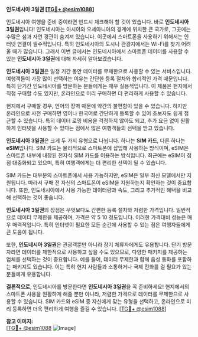 **인도네시아 3일권 [[TG💪+ @esim1088](https://t.me/s/esim1088)]**

인도네시아 여행을 준비 중이라면 반드시 체크해야 할 것이 있습니다. 바로 **인도네시아 3일권**입니다! 인도네시아는 아시아와 오세아니아의 경계에 위치한 큰 국가로, 그곳에는 수많은 섬과 자연 경관이 숨겨져 있습니다. 이곳에서 스마트폰을 사용하기 위해서는 인터넷 연결이 필수적입니다. 특히 인도네시아의 도시나 관광지에서는 Wi-Fi를 찾기 어려울 때가 많습니다. 그래서 이번 글에서는 인도네시아에서 스마트폰 데이터를 사용할 수 있는 **인도네시아 3일권**에 대해 자세히 알아보겠습니다.

**인도네시아 3일권**은 일정 기간 동안 데이터를 무제한으로 사용할 수 있는 서비스입니다. 여행객들이 가장 많이 선택하는 이유는 간단한 등록 절차와 합리적인 가격 때문입니다. 특히 단기간 인도네시아를 방문하는 분들에게는 매우 실용적입니다. 이 제품은 현지에서 직접 구매할 수도 있지만, 온라인으로 미리 구매하면 더 편리하게 사용할 수 있습니다.

현지에서 구매할 경우, 언어의 장벽 때문에 약간의 불편함이 있을 수 있습니다. 하지만 온라인으로 사전 구매하면 영어나 한국어로 간단하게 등록할 수 있어 초보자도 쉽게 접근할 수 있습니다. 특히 데이터 로밍 비용을 걱정하지 않아도 되고, 추가 요금 없이 원활하게 인터넷을 사용할 수 있다는 점에서 많은 여행객들의 선택을 받고 있습니다.

**인도네시아 3일권**은 크게 두 가지 유형으로 나뉩니다. 하나는 **SIM 카드**, 다른 하나는 **eSIM**입니다. SIM 카드는 물리적으로 스마트폰에 삽입해 사용하는 방식이며, eSIM은 스마트폰 내부에 내장된 전자식 SIM 카드를 이용하는 방식입니다. 최근에는 eSIM이 점점 대중화되고 있으며, 특히 여행객에게는 더 편리한 선택이 될 수 있습니다.

SIM 카드는 대부분의 스마트폰에서 사용 가능하지만, eSIM은 일부 최신 모델에서만 지원됩니다. 따라서 구매 전 자신의 스마트폰이 eSIM을 지원하는지 확인하는 것이 중요합니다. 또한, 인도네시아에서 사용 가능한 데이터량과 속도, 그리고 추가적인 혜택을 비교해 선택하는 것이 좋습니다.

**인도네시아 3일권**의 장점은 무엇보다도 간편한 등록 절차와 저렴한 가격입니다. 일반적으로 데이터 무제한을 제공하며, 가격은 약 $5~$10 정도입니다. 이러한 가격대비 성능은 매우 매력적입니다. 특히 인터넷이 필요한 모든 순간에 사용할 수 있는 점은 여행자들에게 큰 도움이 됩니다.

또한, **인도네시아 3일권**은 관광객뿐만 아니라 장기 체류자에게도 유용합니다. 단기 방문자라면 데이터를 제한적으로 사용하고 싶을 수도 있으므로, 다양한 패키지를 제공하는 업체를 선택하는 것이 중요합니다. 예를 들어, 데이터 무제한과 함께 음성 통화를 포함하는 패키지도 있습니다. 이는 특히 현지 사람들과 소통하거나 국제 전화를 걸 필요가 있는 분들에게 유용합니다.

**결론적으로**, 인도네시아를 방문한다면 **인도네시아 3일권**을 꼭 준비하세요! 현지에서의 스마트폰 사용을 원활하게 해줄 뿐만 아니라, 저렴한 가격으로 데이터를 무제한으로 사용할 수 있습니다. SIM 카드와 eSIM 중 자신에게 맞는 유형을 선택하고, 온라인으로 미리 등록하면 더욱 편리하게 여행을 즐길 수 있습니다. [[TG💪+ @esim1088](https://t.me/s/esim1088)]

**참고 이미지:**  
[[TG💪+ @esim1088](https://t.me/s/esim1088) ![Image](https://i.postimg.cc/Y0z9fWf4/image.png)]